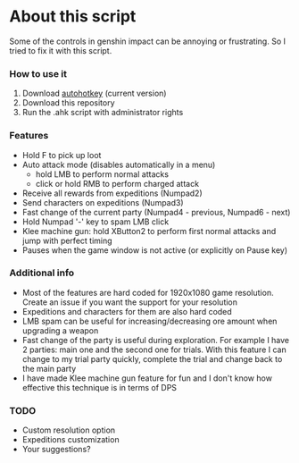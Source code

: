 # About this script
Some of the controls in genshin impact can be annoying or frustrating. So I tried to fix it with this script.

### How to use it
1. Download [autohotkey](https://www.autohotkey.com) (current version)
1. Download this repository
1. Run the .ahk script with administrator rights

### Features
- Hold F to pick up loot
- Auto attack mode (disables automatically in a menu)
    - hold LMB to perform normal attacks
    - click or hold RMB to perform charged attack
- Receive all rewards from expeditions (Numpad2)
- Send characters on expeditions (Numpad3)
- Fast change of the current party (Numpad4 - previous, Numpad6 - next)
- Hold Numpad '-' key to spam LMB click
- Klee machine gun: hold XButton2 to perform first normal attacks and jump with perfect timing
- Pauses when the game window is not active (or explicitly on Pause key)

### Additional info
- Most of the features are hard coded for 1920x1080 game resolution. Create an issue if you want the support for your resolution
- Expeditions and characters for them are also hard coded
- LMB spam can be useful for increasing/decreasing ore amount when upgrading a weapon
- Fast change of the party is useful during exploration. For example I have 2 parties: main one and the second one for trials. With this feature I can change to my trial party quickly, complete the trial and change back to the main party
- I have made Klee machine gun feature for fun and I don't know how effective this technique is in terms of DPS

### TODO
- Custom resolution option
- Expeditions customization
- Your suggestions?
